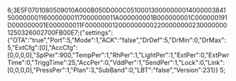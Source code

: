 6;3E5F0701080509010A000B050D000C051000130000000014000003841500000001160000000117000000011A000000001B000000001C000000191D000000001E000000011F00000001200000000022000000002300000001250326002700FB00E7;{"settings":{"OTA":"true","Port":5,"Mode":1,"ACK":"false","DrDef":5,"DrMin":0,"DrMax":5,"ExtCfg":[0],"AccCfg":[0,0,0,0],"SplPer":900,"TempPer":1,"RhPer":1,"LightPer":1,"ExtPer":0,"ExtPwrTime":0,"TriggTime":25,"AccPer":0,"VddPer":1,"SendPer":1,"Lock":0,"Link":[0,0,0,0],"PressPer":1,"Plan":3,"SubBand":0,"LBT":"false","Version":231}}
5;